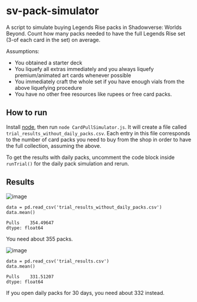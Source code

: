 # sv-pack-simulator
A script to simulate buying Legends Rise packs in Shadowverse: Worlds Beyond. Count how many packs needed to have the full Legends Rise set (3-of each card in the set) on average.

Assumptions:
- You obtained a starter deck
- You liquefy all extras immediately and you always liquefy premium/animated art cards whenever possible
- You immediately craft the whole set if you have enough vials from the above liquefying procedure
- You have no other free resources like rupees or free card packs.

## How to run
Install [node](https://docs.npmjs.com/downloading-and-installing-node-js-and-npm), then run `node CardPullSimulator.js`. It will create a file called `trial_results_without_daily_packs.csv`.
Each entry in this file corresponds to the number of card packs you need to buy from the shop in order to have the full collection, assuming the above.

To get the results with daily packs, uncomment the code block inside `runTrial()` for the daily pack simulation and rerun.

## Results
![image](https://github.com/user-attachments/assets/f9ed00c9-1f06-44fa-b468-b969b4bad64e)

```
data = pd.read_csv('trial_results_without_daily_packs.csv')
data.mean()

Pulls    354.49647
dtype: float64
```

You need about 355 packs. 

![image](https://github.com/user-attachments/assets/e0f93c03-2097-41c4-a51c-b9e5bc283c2a)

```
data = pd.read_csv('trial_results.csv')
data.mean()

Pulls    331.51207
dtype: float64
```

If you open daily packs for 30 days, you need about 332 instead.
